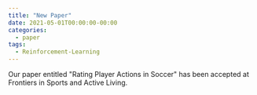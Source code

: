 ```yaml
---
title: "New Paper"
date: 2021-05-01T00:00:00-00:00
categories:
  - paper
tags:
  - Reinforcement-Learning
---
```


Our paper entitled "Rating Player Actions in Soccer" has been accepted at Frontiers in Sports and Active Living.